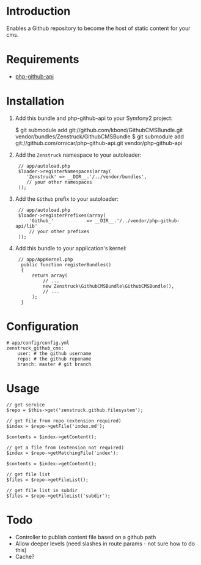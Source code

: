# Introduction

Enables a Github repository to become the host of static content for your cms.

# Requirements

* [php-github-api](https://github.com/ornicar/php-github-api)

# Installation

1. Add this bundle and php-github-api to your Symfony2 project:

    $ git submodule add git://github.com/kbond/GithubCMSBundle.git vendor/bundles/Zenstruck/GithubCMSBundle
    $ git submodule add git://github.com/ornicar/php-github-api.git vendor/php-github-api

2. Add the ``Zenstruck`` namespace to your autoloader:

        // app/autoload.php
        $loader->registerNamespaces(array(
           'Zenstruck' => __DIR__.'/../vendor/bundles',
           // your other namespaces
        ));

3. Add the ``Github`` prefix to your autoloader:

        // app/autoload.php
        $loader->registerPrefixes(array(
            'Github_'            => __DIR__.'/../vendor/php-github-api/lib'
            // your other prefixes
        ));

4. Add this bundle to your application's kernel:

        // app/AppKernel.php
         public function registerBundles()
         {
             return array(
                 // ...
                 new Zenstruck\GithubCMSBundle\GithubCMSBundle(),
                 // ...
             );
         }

# Configuration

    # app/config/config.yml
    zenstruck_github_cms:
        user: # the github username
        repo: # the github reponame
        branch: master # git branch

# Usage
    
    // get service
    $repo = $this->get('zenstruck.github.filesystem');

    // get file from repo (extension required)
    $index = $repo->getFile('index.md');

    $contents = $index->getContent();

    // get a file from (extension not required)
    $index = $repo->getMatchingFile('index');

    $contents = $index->getContent();

    // get file list
    $files = $repo->getFileList();

    // get file list in subdir
    $files = $repo->getFileList('subdir');

# Todo

* Controller to publish content file based on a github path
* Allow deeper levels (need slashes in route params - not sure how to do this)
* Cache?